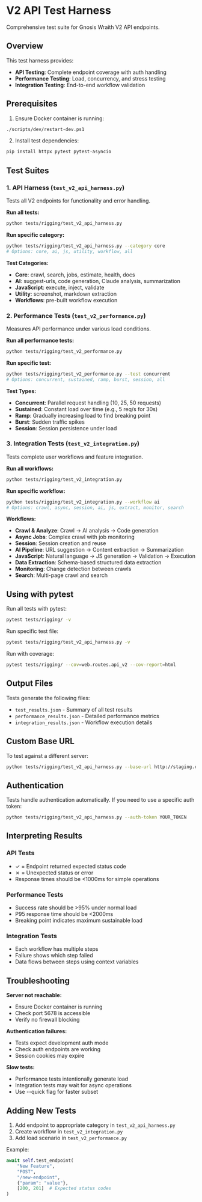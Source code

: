 # V2 API Test Harness

Comprehensive test suite for Gnosis Wraith V2 API endpoints.

## Overview

This test harness provides:
- **API Testing**: Complete endpoint coverage with auth handling
- **Performance Testing**: Load, concurrency, and stress testing  
- **Integration Testing**: End-to-end workflow validation

## Prerequisites

1. Ensure Docker container is running:
```bash
./scripts/dev/restart-dev.ps1
```

2. Install test dependencies:
```bash
pip install httpx pytest pytest-asyncio
```

## Test Suites

### 1. API Harness (`test_v2_api_harness.py`)

Tests all V2 endpoints for functionality and error handling.

**Run all tests:**
```bash
python tests/rigging/test_v2_api_harness.py
```

**Run specific category:**
```bash
python tests/rigging/test_v2_api_harness.py --category core
# Options: core, ai, js, utility, workflow, all
```

**Test Categories:**
- **Core**: crawl, search, jobs, estimate, health, docs
- **AI**: suggest-urls, code generation, Claude analysis, summarization
- **JavaScript**: execute, inject, validate
- **Utility**: screenshot, markdown extraction
- **Workflows**: pre-built workflow execution

### 2. Performance Tests (`test_v2_performance.py`)

Measures API performance under various load conditions.

**Run all performance tests:**
```bash
python tests/rigging/test_v2_performance.py
```

**Run specific test:**
```bash
python tests/rigging/test_v2_performance.py --test concurrent
# Options: concurrent, sustained, ramp, burst, session, all
```

**Test Types:**
- **Concurrent**: Parallel request handling (10, 25, 50 requests)
- **Sustained**: Constant load over time (e.g., 5 req/s for 30s)
- **Ramp**: Gradually increasing load to find breaking point
- **Burst**: Sudden traffic spikes
- **Session**: Session persistence under load

### 3. Integration Tests (`test_v2_integration.py`)

Tests complete user workflows and feature integration.

**Run all workflows:**
```bash
python tests/rigging/test_v2_integration.py
```

**Run specific workflow:**
```bash
python tests/rigging/test_v2_integration.py --workflow ai
# Options: crawl, async, session, ai, js, extract, monitor, search
```

**Workflows:**
- **Crawl & Analyze**: Crawl → AI analysis → Code generation
- **Async Jobs**: Complex crawl with job monitoring
- **Session**: Session creation and reuse
- **AI Pipeline**: URL suggestion → Content extraction → Summarization
- **JavaScript**: Natural language → JS generation → Validation → Execution
- **Data Extraction**: Schema-based structured data extraction
- **Monitoring**: Change detection between crawls
- **Search**: Multi-page crawl and search

## Using with pytest

Run all tests with pytest:
```bash
pytest tests/rigging/ -v
```

Run specific test file:
```bash
pytest tests/rigging/test_v2_api_harness.py -v
```

Run with coverage:
```bash
pytest tests/rigging/ --cov=web.routes.api_v2 --cov-report=html
```

## Output Files

Tests generate the following files:
- `test_results.json` - Summary of all test results
- `performance_results.json` - Detailed performance metrics
- `integration_results.json` - Workflow execution details

## Custom Base URL

To test against a different server:
```bash
python tests/rigging/test_v2_api_harness.py --base-url http://staging.example.com:5678
```

## Authentication

Tests handle authentication automatically. If you need to use a specific auth token:
```bash
python tests/rigging/test_v2_api_harness.py --auth-token YOUR_TOKEN
```

## Interpreting Results

### API Tests
- ✓ = Endpoint returned expected status code
- ✗ = Unexpected status or error
- Response times should be <1000ms for simple operations

### Performance Tests
- Success rate should be >95% under normal load
- P95 response time should be <2000ms
- Breaking point indicates maximum sustainable load

### Integration Tests  
- Each workflow has multiple steps
- Failure shows which step failed
- Data flows between steps using context variables

## Troubleshooting

**Server not reachable:**
- Ensure Docker container is running
- Check port 5678 is accessible
- Verify no firewall blocking

**Authentication failures:**
- Tests expect development auth mode
- Check auth endpoints are working
- Session cookies may expire

**Slow tests:**
- Performance tests intentionally generate load
- Integration tests may wait for async operations
- Use --quick flag for faster subset

## Adding New Tests

1. Add endpoint to appropriate category in `test_v2_api_harness.py`
2. Create workflow in `test_v2_integration.py` 
3. Add load scenario in `test_v2_performance.py`

Example:
```python
await self.test_endpoint(
    "New Feature",
    "POST", 
    "/new-endpoint",
    {"param": "value"},
    [200, 201]  # Expected status codes
)
```